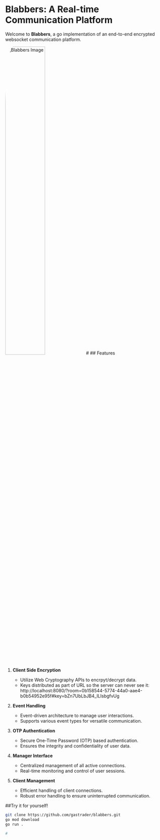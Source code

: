 # Blabbers: A Real-time Communication Platform

Welcome to **Blabbers**, a go implementation of an end-to-end encrypted websocket communication platform.

<img src="https://github.com/gastrader/blabbers/assets/37260212/f336cbf3-a85b-47ac-ba18-f2b2d8f5ed80" alt="Blabbers Image" style="width: 50%; border-radius: 10%;">
#
## Features

1. **Client Side Encryption**
   - Utilize Web Cryptography APIs to encrpyt/decrypt data.
   - Keys distributed as part of URL so the server can never see it: <br>
     http://localhost:8080/?room=0b158544-5774-44a0-aae4-b0b54952e95f#key=bZn7UbLbJB4_ILIsbgfvUg

2. **Event Handling**
   - Event-driven architecture to manage user interactions.
   - Supports various event types for versatile communication.

3. **OTP Authentication**
   - Secure One-Time Password (OTP) based authentication.
   - Ensures the integrity and confidentiality of user data.

4. **Manager Interface**
   - Centralized management of all active connections.
   - Real-time monitoring and control of user sessions.

5. **Client Management**
   - Efficient handling of client connections.
   - Robust error handling to ensure uninterrupted communication.
     
##Try it for yourself!

```bash
git clone https://github.com/gastrader/blabbers.git
go mod download
go run .

#

